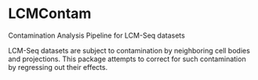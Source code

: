 # LCMContam
Contamination Analysis Pipeline for LCM-Seq datasets

LCM-Seq datasets are subject to contamination by neighboring cell bodies and projections. This package attempts to correct for such contamination by regressing out their effects.
